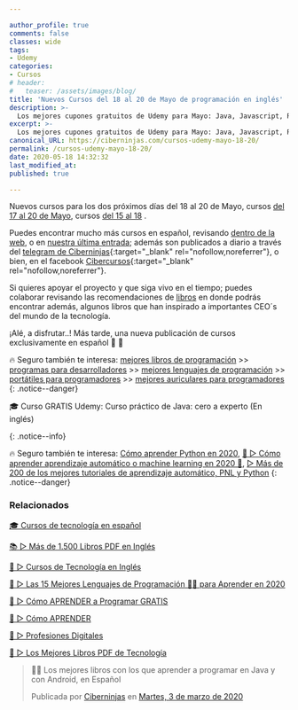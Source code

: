 ```yaml
---

author_profile: true
comments: false
classes: wide
tags:
- Udemy
categories:
- Cursos
# header:
#   teaser: /assets/images/blog/
title: 'Nuevos Cursos del 18 al 20 de Mayo de programación en inglés'
description: >-
  Los mejores cupones gratuitos de Udemy para Mayo: Java, Javascript, React, Angular, Docker, Linux y mucho más
excerpt: >-
  Los mejores cupones gratuitos de Udemy para Mayo: Java, Javascript, React, Angular, Docker, Linux y mucho más
canonical_URL: https://ciberninjas.com/cursos-udemy-mayo-18-20/
permalink: /cursos-udemy-mayo-18-20/
date: 2020-05-18 14:32:32
last_modified_at: 
published: true

---
```


Nuevos cursos para los dos próximos días del 18 al 20 de Mayo, cursos [del 17 al 20 de Mayo](/cursos-udemy-mayo-17-20/), cursos [del 15 al 18](/cursos-udemy-mayo-15-18/)
.

Puedes encontrar mucho más cursos en español, revisando [dentro de la web](/cursos-tecnologia/), o en [nuestra última entrada](/cursos-udemy-programación-más-actuales/); además son publicados a diario a través del [telegram de Ciberninjas](https://t.me/ciberninjas){:target="_blank" rel="nofollow,noreferrer"}, o bien, en el facebook [Cibercursos](https://www.facebook.com/cibercursos){:target="_blank" rel="nofollow,noreferrer"}.

Si quieres apoyar el proyecto y que siga vivo en el tiempo; puedes colaborar revisando las recomendaciones de [libros](https://www.amazon.es/shop/cibercursos) en donde podrás encontrar además, algunos libros que han inspirado a importantes CEO´s del mundo de la tecnología.

¡Alé, a disfrutar..! Más tarde, una nueva publicación de cursos exclusivamente en español 🤘 🎉

🔥 Seguro también te interesa: [mejores libros de programación](/programar/) >> [programas para desarrolladores](/mejores-sistemas-operativos-para-hackear/) >> [mejores lenguajes de programación](/15-mejores-lenguajes-programacion/) >> [portátiles para programadores]() >> [mejores auriculares para programadores](/auriculares-dise%C3%B1o/)
{: .notice--danger}

🎓 Curso GRATIS Udemy: Curso práctico de Java: cero a experto (En inglés)


{: .notice--info}

🔥 Seguro también te interesa: [Cómo aprender Python en 2020](/python/), [🥇 ▷ Cómo aprender aprendizaje automático o machine learning en 2020 🤖](/que-aprender-sobre-machine-learning-2020/), [▷ Más de 200 de los mejores tutoriales de aprendizaje automático, PNL y Python](/aprendizaje-automatico-cursos-ingles/)
{: .notice--danger}

### Relacionados

[🎓 Cursos de tecnología en español](https://ciberninjas.com/cursos-tecnologia/)

[📚 ▷ Más de 1.500 Libros PDF en Inglés](https://ciberninjas.com/biblioteca-de-programacion-y-tecnologia-ingles/)

[🥇 ▷ Cursos de Tecnología en Inglés](https://ciberninjas.com/cursos-tecnologia-ingles/)

[🥇 ▷ Las 15 Mejores Lenguajes de Programación 👨‍💻 para Aprender en 2020](https://ciberninjas.com/15-mejores-lenguajes-programacion/)

[🥇 ▷ Cómo APRENDER a Programar GRATIS](https://ciberninjas.com/programar/)

[🥇 ▷ Cómo APRENDER](https://ciberninjas.com/aprender/)

[🥇 ▷ Profesiones Digitales](https://ciberninjas.com/profesiones-digitales/)

[🥇 ▷ Los Mejores Libros PDF de Tecnología](https://ciberninjas.com/biblioteca-de-programacion-y-tecnologia/)

<div class="fb-post" data-href="https://www.facebook.com/ciberninjas/posts/1331109157075936" data-width="850" data-show-text="true"><blockquote cite="https://developers.facebook.com/ciberninjas/posts/1331109157075936" class="fb-xfbml-parse-ignore"><p>👨‍💻 Los mejores libros con los que aprender a programar en Java y con Android, en Español</p>Publicada por <a href="https://www.facebook.com/ciberninjas/">Ciberninjas</a> en&nbsp;<a href="https://developers.facebook.com/ciberninjas/posts/1331109157075936">Martes, 3 de marzo de 2020</a></blockquote></div>
